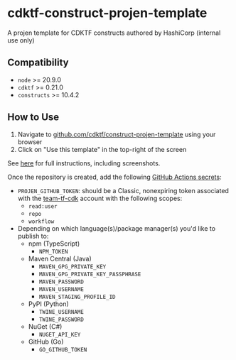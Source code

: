 # cdktf-construct-projen-template

A projen template for CDKTF constructs authored by HashiCorp (internal use only)

## Compatibility

- `node` >= 20.9.0
- `cdktf` >= 0.21.0
- `constructs` >= 10.4.2

## How to Use

1. Navigate to [github.com/cdktf/construct-projen-template](https://github.com/cdktf/construct-projen-template) using your browser
2. Click on "Use this template" in the top-right of the screen

See [here](https://docs.github.com/en/repositories/creating-and-managing-repositories/creating-a-repository-from-a-template) for full instructions, including screenshots.

Once the repository is created, add the following [GitHub Actions secrets](https://docs.github.com/en/actions/security-guides/encrypted-secrets#creating-encrypted-secrets-for-a-repository):

- `PROJEN_GITHUB_TOKEN`: should be a Classic, nonexpiring token associated with the [team-tf-cdk](https://github.com/team-tf-cdk) account with the following scopes:
  - `read:user`
  - `repo`
  - `workflow`
- Depending on which language(s)/package manager(s) you'd like to publish to:
  - npm (TypeScript)
    - `NPM_TOKEN`
  - Maven Central (Java)
    - `MAVEN_GPG_PRIVATE_KEY`
    - `MAVEN_GPG_PRIVATE_KEY_PASSPHRASE`
    - `MAVEN_PASSWORD`
    - `MAVEN_USERNAME`
    - `MAVEN_STAGING_PROFILE_ID`
  - PyPI (Python)
    - `TWINE_USERNAME`
    - `TWINE_PASSWORD`
  - NuGet (C#)
    - `NUGET_API_KEY`
  - GitHub (Go)
    - `GO_GITHUB_TOKEN`
